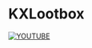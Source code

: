 # KXLootbox

[![YOUTUBE](https://img.shields.io/badge/KxlePH-white?logo=youtube&logoColor=red&label=Youtube&labelColor=white&color=red)]([www.youtube.com/@kxle-ph](https://www.youtube.com/@kxle-ph))

